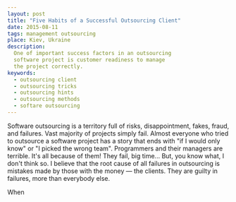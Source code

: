 ```yaml
---
layout: post
title: "Five Habits of a Successful Outsourcing Client"
date: 2015-08-11
tags: management outsourcing
place: Kiev, Ukraine
description:
  One of important success factors in an outsourcing
  software project is customer readiness to manage
  the project correctly.
keywords:
  - outsourcing client
  - outsourcing tricks
  - outsourcing hints
  - outsourcing methods
  - softare outsourcing
---
```


Software outsourcing is a territory full of risks, disappointment,
fakes, fraud, and failures. Vast majority of projects simply fail. Almost
everyone who tried to outsource a software project has a story that
ends with "if I would only know" or "I picked the wrong team". Programmers
and their managers are terrible. It's all because of them! They fail,
big time... But, you know what, I don't think so. I believe that the root cause of
all failures in outsourcing is mistakes made by those with the money
&mdash; the clients. They are guilty in failures, more than everybody else.

<!--more-->

When
